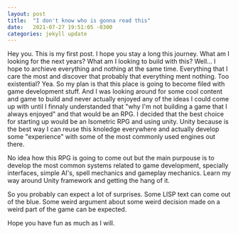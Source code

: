 ```yaml
---
layout: post
title:  "I don't know who is gonna read this"
date:   2021-07-27 19:51:05 -0300
categories: jekyll update
---
```


Hey you. This is my first post.
I hope you stay a long this journey.
What am I looking for the next years? What am I looking to build with this?
Well... I hope to archieve everything and nothing at the same time.
Everything that I care the most and discover that probably that everything ment nothing. Too existential? Yea.
So my plan is that this place is going to become filed with game development stuff. And I was looking around for some cool content and game to build and never actually enjoyed any
of the ideas I could come up with until I finnaly understanded that "why I'm not building a game that I always enjoyed" and that would be an RPG.
I decided that the best choice for starting up would be an Isometric RPG and using unity. Unity because is the best way I can reuse this knoledge everywhere and actually develop some
"experience" with some of the most commonly used engines out there. 

No idea how this RPG is going to come out but the main purpouse is to develop the most common systems related to game development, specially interfaces, simple AI's, spell mechanics and 
gameplay mechanics. Learn my way around Unity framework and getting the hang of it.

So you probably can expect a lot of surprises. Some LISP text can come out of the blue. Some weird argument about some weird decision made on a weird part of the game can be expected.

Hope you have fun as much as I will. 
